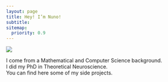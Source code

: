 ```yaml
---
layout: page
title: Hey! I’m Nuno!
subtitle: 
sitemap:
  priority: 0.9
---
```


<img src="{{ '/assets/img/bio-photo.png' | prepend: site.baseurl }}" id="about-img">

<div id="describe-text">
	<p>I come from a Mathematical and Computer Science background. 
	<br>
	I did my PhD in Theoretical Neuroscience. 
	<br>
	You can find here some of my side projects.</p>
</div>